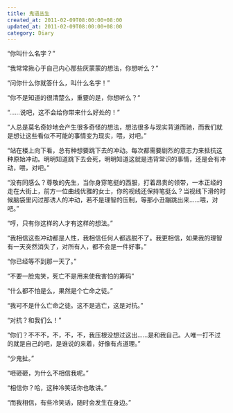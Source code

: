```yaml
---
title: 鬼语丛生
created_at: 2011-02-09T08:00:00+08:00
updated_at: 2011-02-09T08:00:00+08:00
category: Diary
---
```


“你叫什么名字？”

“我常常揪心于自己内心那些灰蒙蒙的想法，你想听么？”

“问你什么你就答什么，叫什么名字！”

“你不是知道的很清楚么，重要的是，你想听么？“

“……说吧，这不会给你带来什么好处的！”

“人总是莫名奇妙地会产生很多奇怪的想法，想法很多与现实背道而驰，而我们就是想让这些看似不可能的事情变为现实，喂，对吧。”

“站在楼上向下看，总有种想要跳下去的冲动。每次都需要剧烈的意志力来抵抗这种原始冲动。明明知道跳下去会死，明明知道这就是违背常识的事情，还是会有冲动，喂，对吧。”

“没有同感么？尊敬的先生，当你身穿笔挺的西服，打着昂贵的领带，一本正经的走在大街上，前方一位曲线优雅的女士，你的视线还保持笔挺么？当视线下滑的时候脑袋里闪过那诱人的冲动，若不是理智的压制，等那小丑蹦跳出来……喂，对吧。”

“哼，只有你这样的人才有这样的想法。”

“我相信这些冲动都是人性，我相信任何人都逃脱不了。我更相信，如果我的理智有一天突然消失了，对所有人，都不会是一件好事。”

“你已经等不到那一天了。”

“不要一脸鬼笑，死亡不是用来使我害怕的筹码”

“什么都不怕是么，果然是个亡命之徒。”

“我可不是什么亡命之徒。这不是逃亡，这是对抗。”

“对抗？和我们么！”

“你们？不不不，不，不，不，我压根没想过这出……是和我自己。人唯一打不过的就是自己的吧，是谁说的来着，好像有点道理。”

“少鬼扯。”

“咂砸砸，为什么不相信我呢。”

“相信你？哈，这种冷笑话你也敢讲。”

“而我相信，有些冷笑话，随时会发生在身边。”

